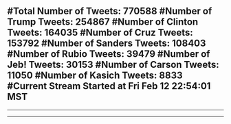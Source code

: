 #Total Number of Tweets: 770588 
#Number of Trump Tweets: 254867
#Number of Clinton Tweets: 164035
#Number of Cruz Tweets: 153792
#Number of Sanders Tweets: 108403
#Number of Rubio Tweets: 39479
#Number of Jeb! Tweets: 30153
#Number of Carson Tweets: 11050
#Number of Kasich Tweets: 8833
#Current Stream Started at Fri Feb 12 22:54:01 MST
---
---
---
